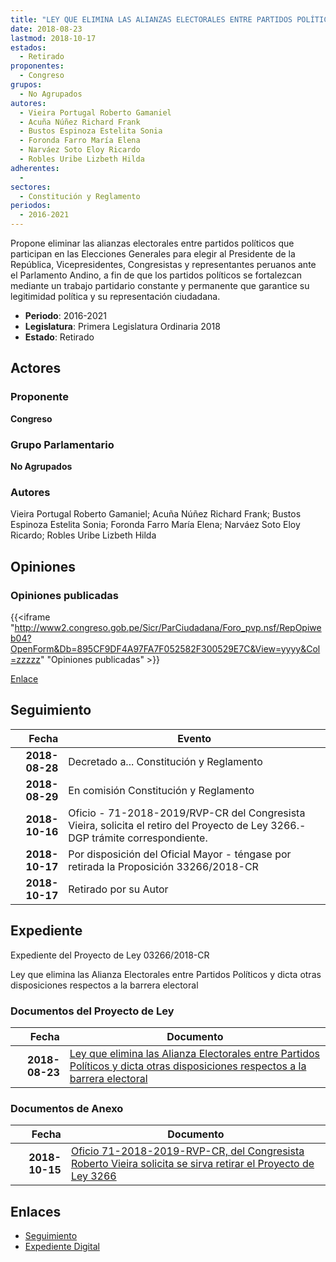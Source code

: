 ```yaml
---
title: "LEY QUE ELIMINA LAS ALIANZAS ELECTORALES ENTRE PARTIDOS POLÍTICOS Y DICTA OTRAS DISPOSICIONES RESPECTO A LA BARRERA ELECTORAL"
date: 2018-08-23
lastmod: 2018-10-17
estados: 
  - Retirado
proponentes: 
  - Congreso
grupos: 
  - No Agrupados
autores: 
  - Vieira Portugal Roberto Gamaniel
  - Acuña Núñez Richard Frank
  - Bustos Espinoza Estelita Sonia
  - Foronda Farro María Elena
  - Narváez Soto Eloy Ricardo
  - Robles Uribe Lizbeth Hilda
adherentes: 
  - 
sectores: 
  - Constitución y Reglamento
periodos: 
  - 2016-2021
---
```


Propone eliminar las alianzas electorales entre partidos políticos que participan en las Elecciones Generales para elegir al Presidente de la República, Vicepresidentes, Congresistas y representantes peruanos ante el Parlamento Andino, a fin de que los partidos políticos se fortalezcan mediante un trabajo partidario constante y permanente que garantice su legitimidad política y su representación ciudadana.

- **Periodo**: 2016-2021
- **Legislatura**: Primera Legislatura Ordinaria 2018
- **Estado**: Retirado

## Actores

### Proponente

**Congreso**

### Grupo Parlamentario

**No Agrupados**

### Autores

Vieira Portugal Roberto Gamaniel; Acuña Núñez Richard Frank; Bustos Espinoza Estelita Sonia; Foronda Farro María Elena; Narváez Soto Eloy Ricardo; Robles Uribe Lizbeth Hilda


## Opiniones

### Opiniones publicadas

{{<iframe "http://www2.congreso.gob.pe/Sicr/ParCiudadana/Foro_pvp.nsf/RepOpiweb04?OpenForm&Db=895CF9DF4A97FA7F052582F300529E7C&View=yyyy&Col=zzzzz" "Opiniones publicadas" >}}

[Enlace](http://www2.congreso.gob.pe/Sicr/ParCiudadana/Foro_pvp.nsf/RepOpiweb04?OpenForm&Db=895CF9DF4A97FA7F052582F300529E7C&View=yyyy&Col=zzzzz)

## Seguimiento

| Fecha | Evento |
|------:|--------|
| **2018-08-28** | Decretado a... Constitución y Reglamento|
| **2018-08-29** | En comisión Constitución y Reglamento|
| **2018-10-16** | Oficio - 71-2018-2019/RVP-CR del Congresista Vieira, solicita el retiro del Proyecto de Ley 3266.-DGP trámite correspondiente.|
| **2018-10-17** | Por disposición del Oficial Mayor - téngase por retirada la Proposición 33266/2018-CR|
| **2018-10-17** | Retirado por su Autor|


## Expediente

Expediente del Proyecto de Ley 03266/2018-CR

Ley que elimina las Alianza Electorales entre Partidos Políticos y dicta otras disposiciones respectos a la barrera electoral


### Documentos del Proyecto de Ley

| Fecha | Documento |
|------:|--------|
| **2018-08-23** | [Ley que elimina las Alianza Electorales entre Partidos Políticos y dicta otras disposiciones respectos a la barrera electoral](http://www.leyes.congreso.gob.pe/Documentos/2016_2021/Proyectos_de_Ley_y_de_Resoluciones_Legislativas/PL0326620180823..pdf) |

### Documentos de Anexo

| Fecha | Documento |
|------:|--------|
| **2018-10-15** | [Oficio 71-2018-2019-RVP-CR, del Congresista Roberto Vieira solicita se sirva retirar el Proyecto de Ley 3266](http://www.leyes.congreso.gob.pe/Documentos/2016_2021/Oficios/Congresistas/OFICIO-71-2018-2019-RVP-CR.pdf) |

## Enlaces 

- [Seguimiento](http://www2.congreso.gob.pehttp://www2.congreso.gob.pe/Sicr/TraDocEstProc/CLProLey2016.nsf/f7fff46988ca05b1052578e100829cc7/35db977b304bab4b052582f3000225d5?OpenDocument)
- [Expediente Digital](http://www2.congreso.gob.pehttp://www2.congreso.gob.pe/Sicr/TraDocEstProc/CLProLey2016.nsf/f7fff46988ca05b1052578e100829cc7/35db977b304bab4b052582f3000225d5?OpenDocument&Click=05257FB7005EB655.eb71d0cf91d8294e05256cdf006b5706/$Body/0.1C6C)
